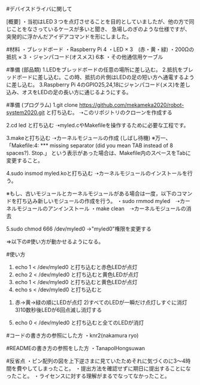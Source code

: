 #デバイスドライバに関して

[概要]
・当初はLED３つを点灯させることを目的としていましたが、他の方で同じことをなさっているケースが多いと聞き、
急場しのぎのような仕様ですが、突発的に浮かんだアイデアコマンドを形にしました。


#材料
・ブレッドボード
・Raspberry Pi 4
・LED × 3　(赤・黄・緑)
・200Ωの抵抗 × 3
・ジャンパコード(オスメス) 6本
・その他通信用ケーブル

#準備 (部品類)
1.LEDをブレッドボードの任意の場所に差し込む。
2.抵抗をブレッドボードに差し込む。この時、抵抗の片側はLEDの足の短い方へ通電するように差し込む。
3.Raspberry Pi 4のGPIO25,24,18にジャンパコード(メス)を差し込み、オスをLEDの足の長い方に通じるようにする。

#準備 (プログラム)
1.git clone https://github.com/mekameka2020/robot-system2020.git と打ち込む。
➝このリポジトリのクローンを作成する

2.cd led と打ち込む
➝myled.cやMakefileを操作するために必要な工程です。

3.makeと打ち込む
➝カーネルモジュールの作成
(しばし待機)
※万一、
「Makefile:4: *** missing separator (did you mean TAB instead of 8 spaces?).  Stop.」
という表示があった場合は、Makefile内のスペースをTabに変更すること。

4.sudo insmod myled.koと打ち込む
➝カーネルモジュールのインストールを行う。

※もし、古いモジュールとカーネルモジュールがある場合は一度，以下のコマンドを打ち込み新しいモジュールの作成を行う。
・sudo rmmod myled　➝カーネルモジュールのアンインストール
・make clean　➝カーネルモジュールの消去

5.sudo chmod 666 /dev/myled0
→"myled0"権限を変更する

⇒以下の#使い方が動かせるようになる。


#使い方
1. echo 1 < /dev/myled0 と打ち込むと赤色LEDが点灯
2. echo 2 < /dev/myled0 と打ち込むと黄色LEDが点灯
3. echo 1 < /dev/myled0 と打ち込むと黄色LEDが点灯
4. echo s < /dev/myled0 と打ち込むと
  1) 赤→黄→緑の順にLEDが点灯
  2)すべてのLEDが一瞬だけ点灯しすぐに消灯
  3)10数秒後LEDが6回点滅し消灯する
5. echo 0 < /dev/myled0 と打ち込むと全てのLEDが消灯

#コードの書き方の参照にした方
・knr2(nakamura ryo)

#READMEの書き方の参照をした方
・TanapolHongsuwan

#反省点
・ピン配列の図を上下逆さまに見ていたためそれに気づくのに3～4時間を費やしてしまったこと。
・提出方法を確認せずに期日に提出することになったこと。
・ライセンスに対する理解がまるでなってなかったこと。
